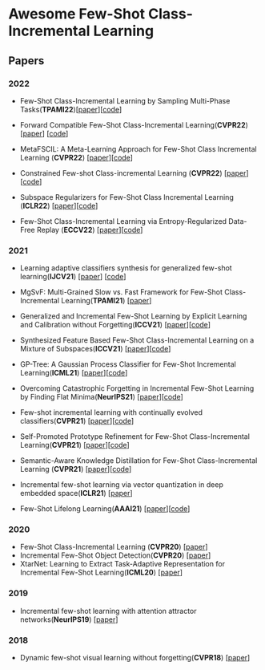 # Awesome Few-Shot Class-Incremental Learning


## Papers

 ### 2022 

- Few-Shot Class-Incremental Learning by Sampling Multi-Phase Tasks(**TPAMI22**)[[paper](https://arxiv.org/abs/2203.17030)][[code](https://github.com/zhoudw-zdw/TPAMI-Limit)] 

- Forward Compatible Few-Shot Class-Incremental Learning(**CVPR22**) [[paper](https://arxiv.org/abs/2203.06953)] [[code](https://github.com/zhoudw-zdw/CVPR22-Fact)]

- MetaFSCIL: A Meta-Learning Approach for Few-Shot Class Incremental Learning (**CVPR22**) [[paper](https://openaccess.thecvf.com/content/CVPR2022/papers/Chi_MetaFSCIL_A_Meta-Learning_Approach_for_Few-Shot_Class_Incremental_Learning_CVPR_2022_paper.pdf)][[code](https://github.com/kyoyachuan/metafscil)] 

- Constrained Few-shot Class-incremental Learning (**CVPR22**) [[paper](https://openaccess.thecvf.com/content/CVPR2022/papers/Hersche_Constrained_Few-Shot_Class-Incremental_Learning_CVPR_2022_paper.pdf)][[code](https://github.com/IBM/constrained-FSCIL)]

- Subspace Regularizers for Few-Shot Class Incremental Learning (**ICLR22**) [[paper](https://openreview.net/forum?id=boJy41J-tnQ)][[code](https://github.com/feyzaakyurek/subspace-reg)] 

- Few-Shot Class-Incremental Learning via Entropy-Regularized Data-Free Replay (**ECCV22**) [[paper](https://arxiv.org/abs/2207.11213?context=cs)][[code](https://github.com/liuh127/FSCIL-via-Entropy-regularized-DF-Replay)] 

 ### 2021

- Learning adaptive classifiers synthesis for generalized few-shot learning(**IJCV21**) [[paper](https://arxiv.org/pdf/1906.02944)] [[code](https://github.com/Sha-Lab/aCASTLE)] 

- MgSvF: Multi-Grained Slow vs. Fast Framework for Few-Shot Class-Incremental Learning(**TPAMI21**) [[paper](https://arxiv.org/abs/2006.15524)] 

- Generalized and Incremental Few-Shot Learning by Explicit Learning and Calibration without Forgetting(**ICCV21**) [[paper](https://arxiv.org/abs/2108.08165)][[code](https://github.com/annusha/LCwoF)]

- Synthesized Feature Based Few-Shot Class-Incremental Learning on a Mixture of Subspaces(**ICCV21**) [[paper](https://openaccess.thecvf.com/content/ICCV2021/html/Cheraghian_Synthesized_Feature_Based_Few-Shot_Class-Incremental_Learning_on_a_Mixture_of_ICCV_2021_paper.html)][[code](https://github.com/ali-chr/Synthesized-Feature-based-Few-Shot-Class-Incremental-Learningon-a-Mixture-of-Subspaces)]

- GP-Tree: A Gaussian Process Classifier for Few-Shot Incremental Learning(**ICML21**) [[paper](http://proceedings.mlr.press/v139/achituve21a/achituve21a.pdf)][[code](https://github.com/IdanAchituve/GP-Tree)]

- Overcoming Catastrophic Forgetting in Incremental Few-Shot Learning by Finding Flat Minima(**NeurIPS21**) [[paper]( https://openreview.net/forum?id=ALvt7nXa2q)][[code](https://github.com/moukamisama/F2M)]

- Few-shot incremental learning with continually evolved classifiers(**CVPR21**) [[paper](https://openaccess.thecvf.com/content/CVPR2021/html/Zhang_Few-Shot_Incremental_Learning_With_Continually_Evolved_Classifiers_CVPR_2021_paper.html)][[code](https://github.com/icoz69/CEC-CVPR2021)]

- Self-Promoted Prototype Refinement for Few-Shot Class-Incremental Learning(**CVPR21**) [[paper](https://openaccess.thecvf.com/content/CVPR2021/html/Zhu_Self-Promoted_Prototype_Refinement_for_Few-Shot_Class-Incremental_Learning_CVPR_2021_paper.html)][[code](https://github.com/zhukaii/SPPR)]

- Semantic-Aware Knowledge Distillation for Few-Shot Class-Incremental Learning (**CVPR21**) [[paper](https://openaccess.thecvf.com/content/CVPR2021/html/Cheraghian_Semantic-Aware_Knowledge_Distillation_for_Few-Shot_Class-Incremental_Learning_CVPR_2021_paper.html)][[code](https://github.com/ali-chr/Semantic-aware-Knowledge-Distillation-for-Few-ShotClass-Incremental-Learning)]

- Incremental few-shot learning via vector quantization in deep embedded space(**ICLR21**) [[paper](https://openreview.net/forum?id=3SV-ZePhnZM)] 

- Few-Shot Lifelong Learning(**AAAI21**) [[paper](https://arxiv.org/pdf/2103.00991.pdf)][[code](https://github.com/pratikm141/FSLL)]



 ### 2020

- Few-Shot Class-Incremental Learning (**CVPR20**) [[paper](https://openaccess.thecvf.com/content_CVPR_2020/html/Tao_Few-Shot_Class-Incremental_Learning_CVPR_2020_paper.html)] 
- Incremental Few-Shot Object Detection(**CVPR20**) [[paper](https://openaccess.thecvf.com/content_CVPR_2020/html/Perez-Rua_Incremental_Few-Shot_Object_Detection_CVPR_2020_paper.html)] 
- XtarNet: Learning to Extract Task-Adaptive Representation for Incremental Few-Shot Learning(**ICML20**) [[paper](http://proceedings.mlr.press/v119/yoon20b.html)] 



 ### 2019

 - Incremental few-shot learning with attention attractor networks(**NeurIPS19**) [[paper](https://arxiv.org/abs/1810.07218)] 

### 2018

- Dynamic few-shot visual learning without forgetting(**CVPR18**) [[paper](https://openaccess.thecvf.com/content_cvpr_2018/html/Gidaris_Dynamic_Few-Shot_Visual_CVPR_2018_paper.html)] 
